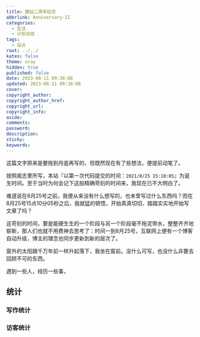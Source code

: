 ```yaml
---
title: 建站二周年纪念
abbrlink: Anniversary-II
categories:
  - 生活
  - 计划总结
tags:
  - 站点
root: ../../
katex: false
theme: xray
hidden: true
published: false
date: 2023-08-11 09:38:08
updated: 2023-08-11 09:38:08
cover:
copyright_author:
copyright_author_href:
copyright_url:
copyright_info:
aside:
comments:
password:
description:
sticky:
keywords:
---
```


这篇文字原来是要拖到月底再写的，但既然现在有了些想法，便提前动笔了。


按照阁志里所写，本站『以第一次代码提交的时间：`2021/8/25 15:10:05`』为诞生时间。至于当时为何会记下这般精确苛刻的时间来，我现在已不大明白了。

难道说在8月25号之前，我便从来没有什么想写的，也未曾写过什么东西吗？而在8月25号15点10分05秒之后，我就猛的顿悟，开始真真切切、踏踏实实地开始写文章了吗？

这苛刻的时间，要是能硬生生的一个阶段与另一个阶段毫不拖泥带水，整整齐齐地崭断，那人们也就不用费神去思考了：时间一到8月25号，互联网上便有一个博客自动升级，博主的理念也同步更新到新的层次了。

窗外的太阳跟千万年前一样升起落下，我坐在窗前。没什么可写，也没什么非要去回顾不可的东西。

遇到一些人，经历一些事，



## 统计
### 写作统计
<div id="posts-chart" class="js-pjax"></div>

### 访客统计